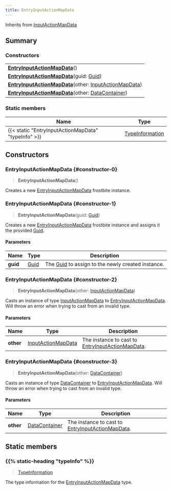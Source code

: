 ```yaml
---
title: EntryInputActionMapData
---
```


Inherits from 
[InputActionMapData](/vext/ref/fb/inputactionmapdata)

## Summary
### Constructors
| |
| ----------- |
| **[EntryInputActionMapData](#constructor-0)**() |
| **[EntryInputActionMapData](#constructor-1)**(guid: [Guid](/vext/ref/shared/class/guid)) |
| **[EntryInputActionMapData](#constructor-2)**(other: [InputActionMapData](/vext/ref/fb/inputactionmapdata)) |
| **[EntryInputActionMapData](#constructor-3)**(other: [DataContainer](/vext/ref/shared/class/datacontainer)) |

### Static members
| Name | Type |
| ---- | ---- |
| {{< static "EntryInputActionMapData" "typeInfo" >}} | [TypeInformation](/vext/ref/shared/class/typeinformation) |

## Constructors
### EntryInputActionMapData {#constructor-0}
> **EntryInputActionMapData**()

Creates a new [EntryInputActionMapData](/vext/ref/fb/entryinputactionmapdata) frostbite instance.

### EntryInputActionMapData {#constructor-1}
> **EntryInputActionMapData**(guid: [Guid](/vext/ref/shared/class/guid))

Creates a new [EntryInputActionMapData](/vext/ref/fb/entryinputactionmapdata) frostbite instance and assigns it the provided [Guid](/vext/ref/shared/class/guid).

#### Parameters
| Name | Type | Description |
| ---- | ---- | ----------- |
| **guid** | [Guid](/vext/ref/shared/class/guid) | The [Guid](/vext/ref/shared/class/guid) to assign to the newly created instance. |

### EntryInputActionMapData {#constructor-2}
> **EntryInputActionMapData**(other: [InputActionMapData](/vext/ref/fb/inputactionmapdata))

Casts an instance of type [InputActionMapData](/vext/ref/fb/inputactionmapdata) to [EntryInputActionMapData](/vext/ref/fb/entryinputactionmapdata). Will throw an error when trying to cast from an invalid type.

#### Parameters
| Name | Type | Description |
| ---- | ---- | ----------- |
| **other** | [InputActionMapData](/vext/ref/fb/inputactionmapdata) | The instance to cast to [EntryInputActionMapData](/vext/ref/fb/entryinputactionmapdata). |

### EntryInputActionMapData {#constructor-3}
> **EntryInputActionMapData**(other: [DataContainer](/vext/ref/shared/class/datacontainer))

Casts an instance of type [DataContainer](/vext/ref/shared/class/datacontainer) to [EntryInputActionMapData](/vext/ref/fb/entryinputactionmapdata). Will throw an error when trying to cast from an invalid type.

#### Parameters
| Name | Type | Description |
| ---- | ---- | ----------- |
| **other** | [DataContainer](/vext/ref/shared/class/datacontainer) | The instance to cast to [EntryInputActionMapData](/vext/ref/fb/entryinputactionmapdata). |

## Static members
### {{% static-heading "typeInfo" %}}
> [TypeInformation](/vext/ref/shared/class/typeinformation)

The type information for the [EntryInputActionMapData](/vext/ref/fb/entryinputactionmapdata) type.

